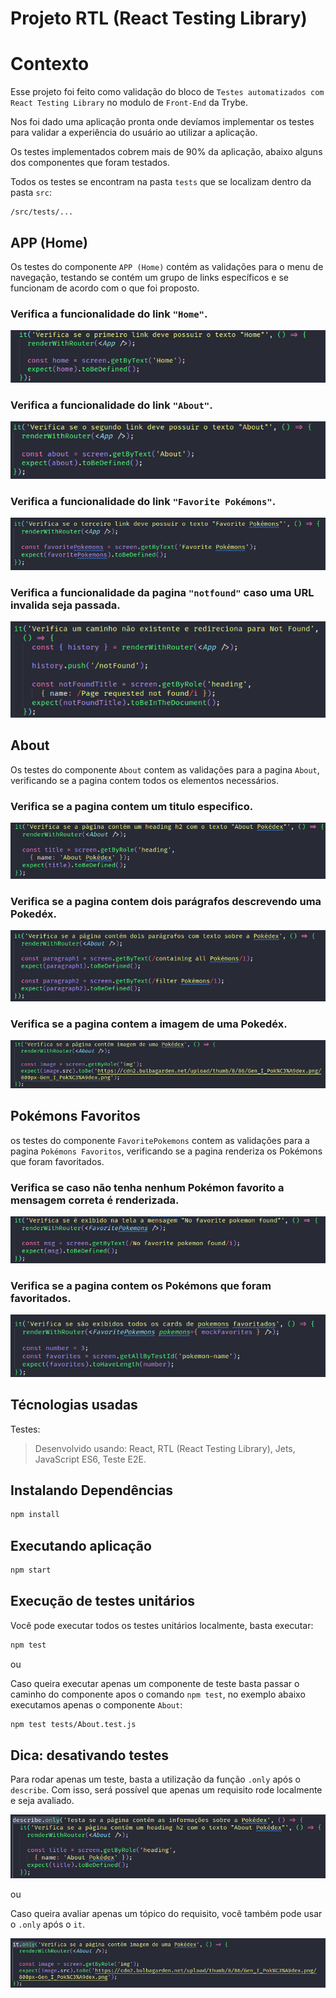 # Projeto RTL (React Testing Library)

# Contexto
Esse projeto foi feito como validação do bloco de `Testes automatizados com React Testing Library` no modulo de `Front-End` da Trybe.

Nos foi dado uma aplicação pronta onde devíamos implementar os testes para validar a experiência do usuário ao utilizar a aplicação.

Os testes implementados cobrem mais de 90% da aplicação, abaixo alguns dos componentes que foram testados.

Todos os testes se encontram na pasta `tests` que se localizam dentro da pasta `src`:<br>

```
/src/tests/...
```

## APP (Home)
Os testes do componente `APP (Home)` contém as validações para o menu de navegação, testando se contém um grupo de links específicos e se funcionam de acordo com o que foi proposto.

### Verifica a funcionalidade do link `"Home"`.

![img](/src/image/App-home.png)

### Verifica a funcionalidade do link `"About"`.

![img](/src/image/App-about.png)

### Verifica a funcionalidade do link `"Favorite Pokémons"`.

![img](/src/image/App-favoritePokemon.png)

### Verifica a funcionalidade da pagina `"notfound"` caso uma URL invalida seja passada.

![img](/src/image/App-notFound.png)


## About
Os testes do componente `About` contem as validações para a pagina `About`, verificando se a pagina contem todos os elementos necessários.

### Verifica se a pagina contem um titulo especifico.

![img](/src/image/About-titulo.png)

### Verifica se a pagina contem dois parágrafos descrevendo uma Pokedéx.

![img](/src/image/About-paragrafo.png)

### Verifica se a pagina contem a imagem de uma Pokedéx.

![img](/src/image/About-imagem.png)


## Pokémons Favoritos
os testes do componente `FavoritePokemons` contem as validações para a pagina `Pokémons Favoritos`, verificando se a pagina renderiza os Pokémons que foram favoritados.

### Verifica se caso não tenha nenhum Pokémon favorito a mensagem correta é renderizada.

![img](/src/image/Favorite-imagem.png)

### Verifica se a pagina contem os Pokémons que foram favoritados.

![img](/src/image/Favorite-pokemon.png)


## Técnologias usadas

Testes:
> Desenvolvido usando: React, RTL (React Testing Library), Jets, JavaScript ES6, Teste E2E.
## Instalando Dependências

``` bash
npm install
``` 
## Executando aplicação

  ``` bash
  npm start
  ```

## Execução de testes unitários

Você pode executar todos os testes unitários localmente, basta executar:

```bash
npm test
```

ou 

Caso queira executar apenas um componente de teste basta passar o caminho do componente apos o comando `npm test`, no exemplo abaixo executamos apenas o componente `About`:

```bash
npm test tests/About.test.js
```

## Dica: desativando testes

Para rodar apenas um teste, basta a utilização da função `.only` após o `describe`. Com isso, será possível que apenas um requisito rode localmente e seja avaliado.

![img](/src/image/Dica-1.png)<br>

ou

Caso queira avaliar apenas um tópico do requisito, você também pode usar o `.only` após o `it`.

![img](/src/image/Dica-2.png)
